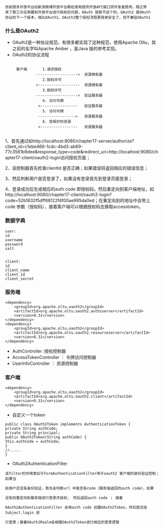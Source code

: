 ```text
目前很多开放平台如新浪微博开放平台都在使用提供开放API接口供开发者使用，随之带
来了第三方应用要到开放平台进行授权的问题，OAuth 就是干这个的，OAuth2 是OAuth
协议的下一个版本，相比OAuth1，OAuth2整个授权流程更简单安全了，但不兼容OAuth1
```

### 什么是OAuth2
- OAuth2是一种协议规范，有很多都实现了这种规范，使用Apache Oltu，其之前的名字叫Apache Amber ，是Java 版的参考实现。
- OAuth2的协议流程
```text
     
     客户端       1.请求授权          
              ------------------->  资源拥有着
                 2.授权许可
              <-------------------  资源拥有着
                 3.授权许可
              ------------------->  验证服务器
                 4. 访问令牌         
               <-----------------   验证服务器
                 5. 访问令牌        
               ----------------->   资源服务器
                 6. 受保护的资源
               <-----------------   资源服务器
           
```
1、首先通过如http://localhost:8080/chapter17-server/authorize?client_id=c1ebe466-1cdc-4bd3-ab69-77c3561b9dee&response_type=code&redirect_uri=http://localhost:9080/chapter17-client/oauth2-login访问授权页面；

2、该控制器首先检查clientId 是否正确；如果错误将返回相应的错误信息；

3、然后判断用户是否登录了，如果没有登录首先到登录页面登录；

4、登录成功后生成相应的auth code 即授权码，然后重定向到客户端地址，如http://localhost:9080/chapter17-client/oauth2-login?code=52b1832f5dff68122f4f00ae995da0ed；在重定向到的地址中会带上code 参数（授权码），接着客户端可以根据授权码去换取accesstoken。


### 数据字典
```text
user:
id
username
password
salt


client:
id
client_name
client_id
client_secret

```

### 服务端
```text
<dependency>
    <groupId>org.apache.oltu.oauth2</groupId>
    <artifactId>org.apache.oltu.oauth2.authzserver</artifactId>
    <version>0.31</version>
</dependency>
<dependency>
    <groupId>org.apache.oltu.oauth2</groupId>
    <artifactId>org.apache.oltu.oauth2.resourceserver</artifactId>
    <version>0.31</version>
</dependency>
```
- AuthController :授权控制器
- AccessTokenController ： 令牌访问控制器
- UserInfoController ： 资源控制器

### 客户端
```text
<dependency>
    <groupId>org.apache.oltu.oauth2</groupId>
    <artifactId>org.apache.oltu.oauth2.client</artifactId>
    <version>0.31</version>
</dependency>
```
- 自定义一个token
```text
public class OAuth2Token implements AuthenticationToken {
private String authCode;
private String principal;
public OAuth2Token(String authCode) {
this.authCode = authCode;
}
//.....
}
```
- OAuth2AuthenticationFilter
```text
该filter的作用类似于FormAuthenticationFilter用于oauth2 客户端的身份验证控制；如果当

前用户还没有身份验证，首先会判断url 中是否有code（服务端返回的auth code），如果

没有则重定向到服务端进行登录并授权， 然后返回auth code ； 接着

OAuth2AuthenticationFilter 会用auth code 创建OAuth2Token，然后提交给Subject.login 进

行登录；接着OAuth2Realm会根据OAuth2Token进行相应的登录逻辑
```
